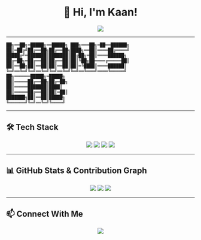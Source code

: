 <!-- Profil Başlığı -->
<h1 align="center">👋 Hi, I'm Kaan! </h1>
<p align="center">
  <img src="https://readme-typing-svg.herokuapp.com?color=%2336BCF7&size=24&center=true&vCenter=true&lines=EleElectrical+%26+Electronics+Engineer;Game+Developer;Android+App+Developer;Arduino+%26+Tech+Enthusiast;Expert+Console+Applications" />
</p>

---
```
██╗══██╗═█████╗══█████╗ ███╗═══██╗═██══██████╗
██║═██╔╝██╔══██╗██╔══██╗████╗══██║════██╔════╝
█████╔╝═███████║███████║██╔██╗═██║════██████╗
██╔═██╗═██╔══██║██╔══██║██║╚██╗██════╔═════██║
██║══██╗██║══██║██║══██║██║═╚████║════██████║
╚═╝══╚═╝╚═╝══╚═╝╚═╝══╚═╝╚═╝══╚═══╝════╚═════╝  
██╗══════█████╗═█████╗
██║═════██╔══██╗██╔═██╗
██║═════███████║████║
██║═════██╔══██║██║═██║
███████╗██║══██║█████╗
╚══════╝╚═╝══╚═╝╚════╝
```
---

## 🛠️ Tech Stack
<p align="center">
  <img src="https://img.shields.io/badge/Java-ED8B00?style=for-the-badge&logo=java&logoColor=white" />
  <img src="https://img.shields.io/badge/Python-3776AB?style=for-the-badge&logo=python&logoColor=white" />
  <img src="https://img.shields.io/badge/C-A8B9CC?style=for-the-badge&logo=c&logoColor=white" />
  <img src="https://img.shields.io/badge/GDScript-478CBF?style=for-the-badge&logo=godot-engine&logoColor=white" />
</p>

---

## 📊 GitHub Stats & Contribution Graph
<p align="center">
  <img src="https://github-readme-stats.vercel.app/api?username=KaanAlper&show_icons=true&theme=radical" />
  <img src="https://github-readme-streak-stats.herokuapp.com/?user=KaanAlper&theme=radical" />
  <img src="https://github-readme-activity-graph.cyclic.app/graph?username=KaanAlper&theme=github-dark&hide_border=true" />
</p>

---

## 📫 Connect With Me
<p align="center">
  <a href="https://anilist.co/user/KaanAlper/">
    <img src="https://img.shields.io/badge/AniList-02A9FF?style=for-the-badge&logo=anilist&logoColor=white" />
  </a>
</p>

